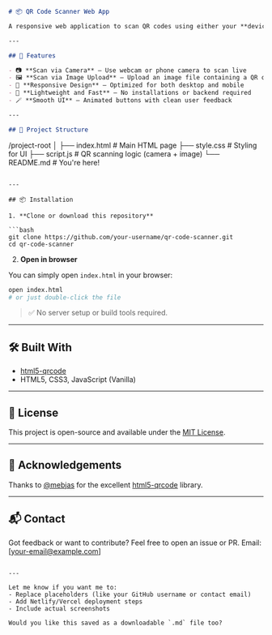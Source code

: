 ```markdown
# 📦 QR Code Scanner Web App

A responsive web application to scan QR codes using either your **device's camera** or by **uploading an image**. Built with [html5-qrcode](https://github.com/mebjas/html5-qrcode), it provides a simple and clean interface for fast QR code scanning directly from the browser.

---

## 🚀 Features

- 📷 **Scan via Camera** – Use webcam or phone camera to scan live
- 🖼️ **Scan via Image Upload** – Upload an image file containing a QR code
- 🎨 **Responsive Design** – Optimized for both desktop and mobile
- 🧩 **Lightweight and Fast** – No installations or backend required
- 🪄 **Smooth UI** – Animated buttons with clean user feedback

---

## 📂 Project Structure
```

/project-root
│
├── index.html # Main HTML page
├── style.css # Styling for UI
├── script.js # QR scanning logic (camera + image)
└── README.md # You're here!

````

---

## 📦 Installation

1. **Clone or download this repository**

```bash
git clone https://github.com/your-username/qr-code-scanner.git
cd qr-code-scanner
````

2. **Open in browser**

You can simply open `index.html` in your browser:

```bash
open index.html
# or just double-click the file
```

> ✅ No server setup or build tools required.

---

## 🛠️ Built With

- [html5-qrcode](https://github.com/mebjas/html5-qrcode)
- HTML5, CSS3, JavaScript (Vanilla)

---

## 📜 License

This project is open-source and available under the [MIT License](LICENSE).

---

## 🙌 Acknowledgements

Thanks to [@mebjas](https://github.com/mebjas) for the excellent [html5-qrcode](https://github.com/mebjas/html5-qrcode) library.

---

## 📬 Contact

Got feedback or want to contribute? Feel free to open an issue or PR.
Email: \[[your-email@example.com](mailto:your-email@example.com)]

```

---

Let me know if you want me to:
- Replace placeholders (like your GitHub username or contact email)
- Add Netlify/Vercel deployment steps
- Include actual screenshots

Would you like this saved as a downloadable `.md` file too?
```
